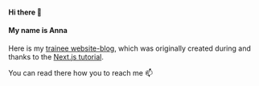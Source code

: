 #### Hi there 👋  
#### My name is Anna 

Here is my [trainee website-blog](https://nextjs-blog-aniaivanova.vercel.app), which was originally created during and thanks to the [Next.js tutorial](https://nextjs.org/learn). 

You can read there how you to reach me 📫

<!--
**AniaIvanova/AniaIvanova** is a ✨ _special_ ✨ repository because its `README.md` (this file) appears on your GitHub profile.

Here are some ideas to get you started:

- 🔭 I’m currently working on ...
- 🌱 I’m currently learning ...
- 👯 I’m looking to collaborate on ...
- 🤔 I’m looking for help with ...
- 💬 Ask me about ...
- 📫 How to reach me: ...
- 😄 Pronouns: ...
- ⚡ Fun fact: ...
-->
